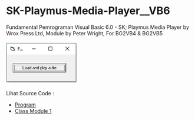 # SK-Playmus-Media-Player__VB6
Fundamental Pemrograman Visual Basic 6.0 - SK; Playmus Media Player by Wrox Press Ltd, Module by Peter Wright, For BG2VB4 & BG2VB5<br><br>
<img src="https://github.com/RizkyKhapidsyah/SK-Playmus-Media-Player__VB6/blob/main/result/001.PNG"><br><br>
Lihat Source Code : <br>
- <a href="https://github.com/RizkyKhapidsyah/SK-Playmus-Media-Player__VB6/blob/main/TestMM.frm">Program</a><br>
- <a href="https://github.com/RizkyKhapidsyah/SK-Playmus-Media-Player__VB6/blob/main/Mmedia.cls">Class Module 1</a>
